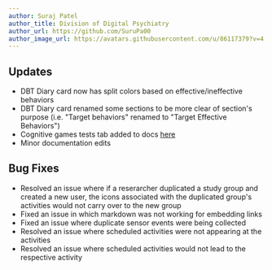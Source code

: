 ```yaml
---
author: Suraj Patel
author_title: Division of Digital Psychiatry
author_url: https://github.com/SuruPa00
author_image_url: https://avatars.githubusercontent.com/u/86117379?v=4
---
```


## Updates

- DBT Diary card now has split colors based on effective/ineffective behaviors
- DBT Diary card renamed some sections to be more clear of section's purpose (i.e. "Target behaviors" renamed to "Target Effective Behaviors")
- Cognitive games tests tab added to docs [here](https://docs.lamp.digital/start_here/cog_games)
- Minor documentation edits

## Bug Fixes

-   Resolved an issue where if a reserarcher duplicated a study group and created a new user, the icons associated with the duplicated group's activities would not carry over to the new group
-   Fixed an issue in which markdown was not working for embedding links
-   Fixed an issue where duplicate sensor events were being collected
-   Resolved an issue where scheduled activities were not appearing at the activities
-   Resolved an issue where scheduled activities would not lead to the respective activity 
